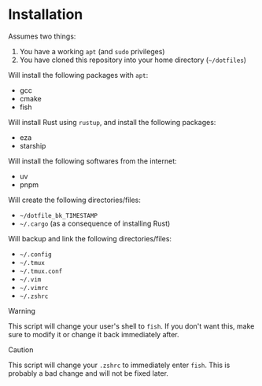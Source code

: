 # Installation
Assumes two things:
1. You have a working `apt` (and `sudo` privileges)
2. You have cloned this repository into your home directory (`~/dotfiles`)

Will install the following packages with `apt`:
- gcc
- cmake
- fish

Will install Rust using `rustup`, and install the following packages:
- eza
- starship

Will install the following softwares from the internet:
- uv
- pnpm

Will create the following directories/files:
- `~/dotfile_bk_TIMESTAMP`
- `~/.cargo` (as a consequence of installing Rust) 

Will backup and link the following directories/files:
- `~/.config`
- `~/.tmux`
- `~/.tmux.conf`
- `~/.vim`
- `~/.vimrc`
- `~/.zshrc`

> [!WARNING]
> This script will change your user's shell to `fish`. If you don't want this, make
> sure to modify it or change it back immediately after.

> [!CAUTION]
> This script will change your `.zshrc` to immediately enter `fish`. This is probably
> a bad change and will not be fixed later.
